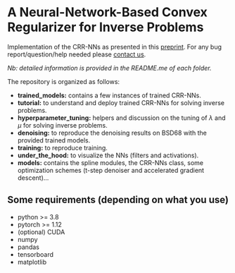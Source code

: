 # A Neural-Network-Based Convex Regularizer for Inverse Problems

Implementation of the CRR-NNs as presented in this [preprint](https://arxiv.org/pdf/2211.12461.pdf). For any bug report/question/help needed please [contact us](mailto:alexis.goujon@epfl.ch).

*Nb: detailed information is provided in the README.me of each folder.*

The repository is organized as follows:
- **trained_models:** contains a few instances of trained CRR-NNs.
- **tutorial:** to understand and deploy trained CRR-NNs for solving inverse problems.
- **hyperparameter_tuning:** helpers and discussion on the tuning of $\lambda$ and $\mu$ for solving inverse problems.
- **denoising:** to reproduce the denoising results on BSD68 with the provided trained models.
- **training:** to reproduce training.
- **under_the_hood:** to visualize the NNs (filters and activations).
- **models:** contains the spline modules, the CRR-NNs class, some optimization schemes (t-step denoiser and accelerated gradient descent)...

Some requirements (depending on what you use)
--------------
* python >= 3.8
* pytorch >= 1.12
* (optional) CUDA
* numpy
* pandas
* tensorboard
* matplotlib
